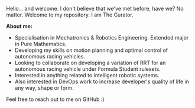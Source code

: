 Hello... and welcome. I don't believe that we've met before, have we? No matter. Welcome to my repository. I am The Curator.

**About me:**
- Specialisation in Mechatronics & Robotics Engineering. Extended major in Pure Mathematics.
- Developing my skills on motion planning and optimal control of autonomous racing vehicles.
- Looking to collaborate on developing a variation of RRT for an autonomous racing vehicle under Formula Student rulesets.
- Interested in anything related to intelligent robotic systems.
- Also interested in DevOps work to increase developer's quality of life in any way, shape or form.

Feel free to reach out to me on GitHub :)

<!---
McDonaldsHappyMeal/McDonaldsHappyMeal is a ✨ special ✨ repository because its `README.md` (this file) appears on your GitHub profile.
You can click the Preview link to take a look at your changes.
--->
